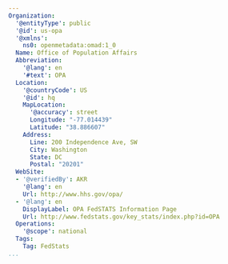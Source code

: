 ```yaml
---
Organization:
  '@entityType': public
  '@id': us-opa
  '@xmlns':
    ns0: openmetadata:omad:1_0
  Name: Office of Population Affairs
  Abbreviation:
    '@lang': en
    '#text': OPA
  Location:
    '@countryCode': US
    '@id': hq
    MapLocation:
      '@accuracy': street
      Longitude: "-77.014439"
      Latitude: "38.886607"
    Address:
      Line: 200 Independence Ave, SW
      City: Washington
      State: DC
      Postal: "20201"
  WebSite:
  - '@verifiedBy': AKR
    '@lang': en
    Url: http://www.hhs.gov/opa/
  - '@lang': en
    DisplayLabel: OPA FedSTATS Information Page
    Url: http://www.fedstats.gov/key_stats/index.php?id=OPA
  Operations:
    '@scope': national
  Tags:
    Tag: FedStats
...
```

